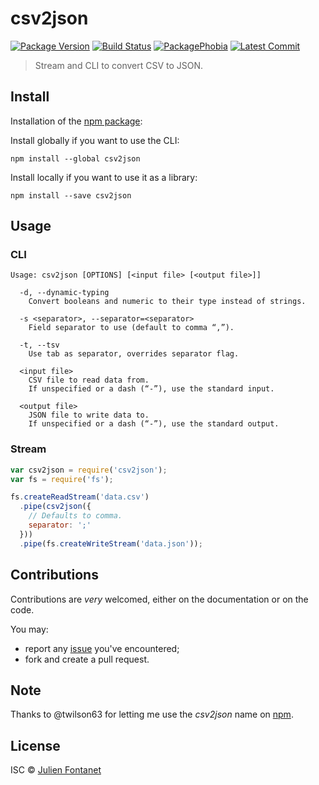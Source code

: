 # csv2json

[![Package Version](https://badgen.net/npm/v/csv2json)](https://npmjs.org/package/csv2json) [![Build Status](https://travis-ci.org/julien-f/csv2json.png?branch=master)](https://travis-ci.org/julien-f/csv2json) [![PackagePhobia](https://badgen.net/packagephobia/install/csv2json)](https://packagephobia.now.sh/result?p=csv2json) [![Latest Commit](https://badgen.net/github/last-commit/julien-f/csv2json)](https://github.com/julien-f/csv2json/commits/master)

> Stream and CLI to convert CSV to JSON.

## Install

Installation of the [npm package](https://npmjs.org/package/csv2json):

Install globally if you want to use the CLI:

```
npm install --global csv2json
```

Install locally if you want to use it as a library:

```
npm install --save csv2json
```

## Usage

### CLI

```
Usage: csv2json [OPTIONS] [<input file> [<output file>]]

  -d, --dynamic-typing
    Convert booleans and numeric to their type instead of strings.

  -s <separator>, --separator=<separator>
    Field separator to use (default to comma “,”).

  -t, --tsv
    Use tab as separator, overrides separator flag.

  <input file>
    CSV file to read data from.
    If unspecified or a dash (“-”), use the standard input.

  <output file>
    JSON file to write data to.
    If unspecified or a dash (“-”), use the standard output.
```

### Stream

```javascript
var csv2json = require('csv2json');
var fs = require('fs');

fs.createReadStream('data.csv')
  .pipe(csv2json({
    // Defaults to comma.
    separator: ';'
  }))
  .pipe(fs.createWriteStream('data.json'));
```

## Contributions

Contributions are *very* welcomed, either on the documentation or on
the code.

You may:

- report any [issue](https://github.com/julien-f/csv2json/issues)
  you've encountered;
- fork and create a pull request.

## Note

Thanks to @twilson63 for letting me use the *csv2json* name on [npm](https://www.npmjs.org/).

## License

ISC © [Julien Fontanet](http://julien.isonoe.net)
